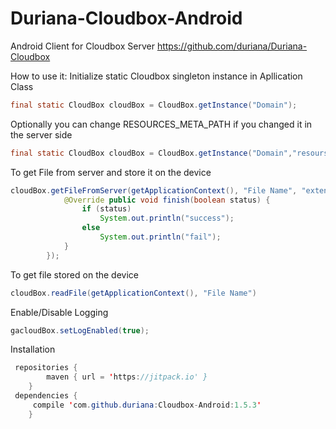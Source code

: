 # Duriana-Cloudbox-Android
Android Client for Cloudbox Server https://github.com/duriana/Duriana-Cloudbox

How to use it:
Initialize static Cloudbox singleton instance in Apllication Class
```java
final static CloudBox cloudBox = CloudBox.getInstance("Domain");
```
Optionally you can change RESOURCES_META_PATH if you changed it in the server side
```java
final static CloudBox cloudBox = CloudBox.getInstance("Domain","resourse_file_meta");
```
To get File from server and store it on the device
```java
cloudBox.getFileFromServer(getApplicationContext(), "File Name", "extension", new OnSyncFinish() {
            @Override public void finish(boolean status) {
                if (status)
                    System.out.println("success");
                else
                    System.out.println("fail");
            }
        });
```
To get file stored on the device
```java
cloudBox.readFile(getApplicationContext(), "File Name")
```
Enable/Disable Logging
```java
gacloudBox.setLogEnabled(true);
```
Installation 
```java
 repositories {
        maven { url = 'https://jitpack.io' }
    }
 dependencies {
     compile 'com.github.duriana:Cloudbox-Android:1.5.3'
    }
```
